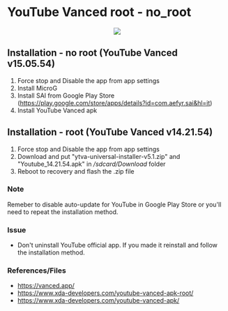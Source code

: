 # YouTube Vanced root - no_root

<p align="center">
  <img src="https://user-images.githubusercontent.com/12975980/76147091-19f57180-6099-11ea-8aa8-0dfcfdfc2363.png">
</p>

## Installation - no root (YouTube Vanced v15.05.54)

1. Force stop and Disable the app from app settings
2. Install MicroG
3. Install SAI from Google Play Store (https://play.google.com/store/apps/details?id=com.aefyr.sai&hl=it)
4. Install YouTube Vanced apk

## Installation - root (YouTube Vanced v14.21.54)

1. Force stop and Disable the app from app settings
2. Download and put "ytva-universal-installer-v5.1.zip" and "Youtube_14.21.54.apk" in _/sdcard/Download_ folder
3. Reboot to recovery and flash the .zip file

### Note

Remeber to disable auto-update for YouTube in Google Play Store or you'll need to repeat the installation method.

### Issue

 - Don't uninstall YouTube official app. If you made it reinstall and follow the installation method.

### References/Files

- https://vanced.app/
- https://www.xda-developers.com/youtube-vanced-apk-root/
- https://www.xda-developers.com/youtube-vanced-apk/

